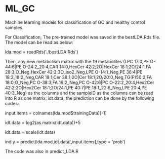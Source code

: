 # ML_GC
Machine learning models for classification of GC and healthy control samples.

For Classification,
The pre-trained model was saved in the bestLDA.Rds file. 
The model can be read as below:

lda.mod = readRds('./bestLDA.Rds')

Then, any new metabolism matrix with the 19 metabolites
(LPC 17:0,PE O-44:6|PE O-24:2_20:4,CAR 14:0,HexCer 42:2;2O|HexCer 18:1;2O/24:1,FA 28:3;O_Neg,HexCer 42:2;3O_iso2_Neg,LPE O-14:1_Neg,PE 36:4|PE 18:2_18:2_Neg,CAR 18:1,Cer 38:1;2O|Cer 18:1;2O/20:0_Neg,TG(P)50:2,FA 18:0;O_Neg,PC O-38:3,FA 16:2_Neg,PC O-42:6|PC O-22:2_20:4,Hex2Cer 42:2;2O|Hex2Cer 18:1;2O/24:1,PE 40:7|PE 18:1_22:6_Neg,LPE 20:4,PE 40:3_Neg) as the colunms
and the sampleID as the columns can be read into R as one matrix: idt.data;
the prediction can be done by the following codes:

input.items = colnames(lda.mod$trainingData)[-1]

idt.data = log2(as.matrix(idt.data))+5

idt.data = scale(idt.data)

ind.y = predict(lda.mod,idt.data[,input.items],type = 'prob')


The code was also in predict_LDA.R

